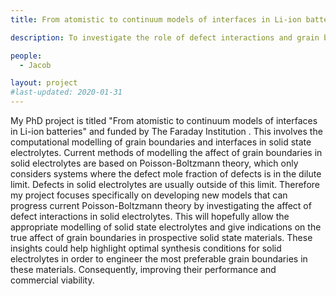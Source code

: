 ```yaml
---
title: From atomistic to continuum models of interfaces in Li-ion batteries

description: To investigate the role of defect interactions and grain boundaries in Li-ion solid state electrolytes. By elucidating the effects of these two structural components of Li-ion solid state electrolytes, space-charge regions in these materials can hopefully be appropriately modelled; thus allowing for the true resistive effect of grain boundaries to be understood. 

people:
  - Jacob

layout: project
#last-updated: 2020-01-31
---
```


My PhD project is titled "From atomistic to continuum models of interfaces in Li-ion batteries" and funded by The Faraday Institution . This involves the computational modelling of grain boundaries and interfaces in solid state electrolytes. Current methods of modelling the affect of grain boundaries in solid electrolytes are based on Poisson-Boltzmann theory, which only considers systems where the defect mole fraction of defects is in the dilute limit. Defects in solid electrolytes are usually outside of this limit. Therefore my project focuses specifically on developing new models that can progress current Poisson-Boltzmann theory by investigating the affect of defect interactions in solid electrolytes. This will hopefully allow the appropriate modelling of solid state electrolytes and give indications on the true affect of grain boundaries in prospective solid state materials. These insights could help highlight optimal synthesis conditions for solid electrolytes in order to engineer the most preferable grain boundaries in these materials. Consequently, improving their performance and commercial viability.
